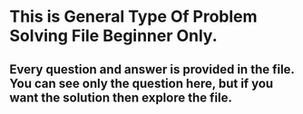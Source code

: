 # This is General Type Of Problem Solving File Beginner Only.

## Every question and answer is provided in the file. You can see only the question here, but if you want the solution then explore the file.
